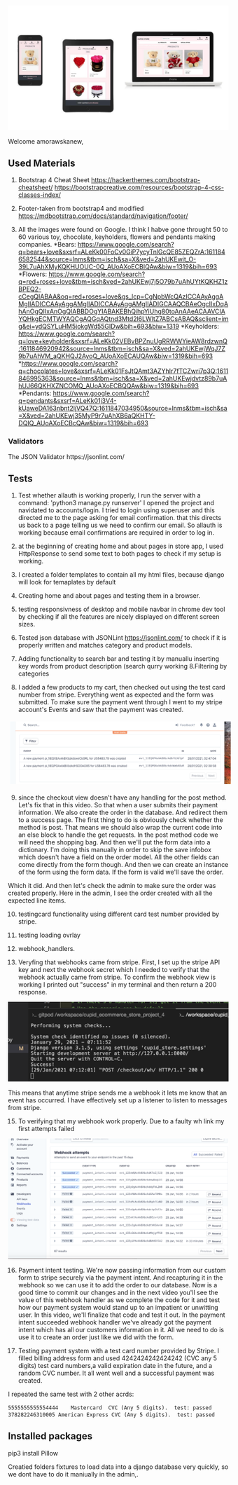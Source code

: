 <img src='/media/ReadMe_image.jpg' style="margin: 0;">

Welcome amorawskanew,

<h2>Used Materials</h2>

1. Bootstrap 4 Cheat Sheet
https://hackerthemes.com/bootstrap-cheatsheet/
https://bootstrapcreative.com/resources/bootstrap-4-css-classes-index/

2. Footer-taken from bootstrap4 and modified
https://mdbootstrap.com/docs/standard/navigation/footer/

3. All the images were found on Google. I think I habve gone throught 50 to 60 various toy, chocolate, keyholders, flowers and pendants making companies.
    *Bears:  https://www.google.com/search?q=bears+love&sxsrf=ALeKk00FoCv0GiP7ycyTnlGcQE85ZEQZrA:1611846582544&source=lnms&tbm=isch&sa=X&ved=2ahUKEwit_O-39L7uAhXMyKQKHUOUC-0Q_AUoAXoECBIQAw&biw=1319&bih=693
    *Flowers:  https://www.google.com/search?q=red+roses+love&tbm=isch&ved=2ahUKEwj7j5O79b7uAhUYtKQKHZ1zBPEQ2-cCegQIABAA&oq=red+roses+love&gs_lcp=CgNpbWcQAzICCAAyAggAMgIIADICCAAyAggAMgIIADICCAAyAggAMgIIADIGCAAQCBAeOgcIIxDqAhAnOgQIIxAnOgQIABBDOgYIABAKEBhQihpYiUhg80toAnAAeACAAVCIAYQHkgECMTWYAQCgAQGqAQtnd3Mtd2l6LWltZ7ABCsABAQ&sclient=img&ei=ydQSYLuHM5jokgWd55GIDw&bih=693&biw=1319
    *Keyholders: https://www.google.com/search?q=love+keyholder&sxsrf=ALeKk02VEBvBPZnuUgRRWWYieAW8rdzwnQ:1611846920942&source=lnms&tbm=isch&sa=X&ved=2ahUKEwjWqJ7Z9b7uAhVM_aQKHQJ2AyoQ_AUoAXoECAUQAw&biw=1319&bih=693
    *https://www.google.com/search?q=chocolates+love&sxsrf=ALeKk01FsJtQAmt3AZYhIr7fTCZwri7p3Q:1611846995363&source=lnms&tbm=isch&sa=X&ved=2ahUKEwjdvtz89b7uAhUJ66QKHXZNCOMQ_AUoAXoECBQQAw&biw=1319&bih=693
    *Pendants: https://www.google.com/search?q=pendants&sxsrf=ALeKk01j3V4-kUaweDA163nbnt2ljVQ47Q:1611847034950&source=lnms&tbm=isch&sa=X&ved=2ahUKEwj35MyP9r7uAhXB6aQKHTY-DQIQ_AUoAXoECBcQAw&biw=1319&bih=693



<h3>Validators</h3>
The JSON Validator  https://jsonlint.com/






<h2>Tests</h2>

1. Test whether allauth is working properly, I run the server with a command: 'python3 manage.py runserver'
I opened the project and navidated to accounts/login. I tried to login using superuser and this directed me to the page asking for email confirmation. that this directs us back to a page telling us we need to confirm our email. So allauth is working because email confirmations are required in order to log in.

2. at the beginning of creating home and about pages in store app, I used HttpResponse to send some text to both pages to check if my setup is working.

3. I created a folder templates to contain all my html files, because django will look for temaplates by default

4. Creating home and about pages and testing them in a browser.

5. testing responsivness of desktop and mobile navbar in chrome dev tool by checking if all the features are nicely displayed on different screen sizes.

6. Tested json database with JSONLint https://jsonlint.com/ to check if it is properly written and matches category and product models.
7. Adding functionality to search bar and testing it by manuallu inserting key words from product description (search qurry working
8.Filtering by categories

8. I added a few products to my cart, then checked out
 using the test card number from stripe.
Everything went as expected and the form was submitted.
To make sure the payment went through I went to my stripe account's Events and saw that the payment was created.

<img src='/media/stripe_1.png' style="padding: 5px;">



9. since the checkout view doesn't have any handling for the post method.
Let's fix that in this video. So that when a user submits their payment information.
We also create the order in the database.
And redirect them to a success page.
The first thing to do is obviously check whether the method is post.
That means we should also wrap the current code into an else block to
handle the get requests.
In the post method code we will need the shopping bag.
And then we'll put the form data into a dictionary.
I'm doing this manually in order to skip the save infobox
which doesn't have a field on the order model.
All the other fields can come directly from the form though.
And then we can create an instance of the form using the form data.
If the form is valid we'll save the order.

Which it did.
And then let's check the admin to make sure the order was created properly.
Here in the admin, I see the order created with all the expected line items.

10. testingcard functionality using different card test number provided by stripe.

11. testing loading ovrlay

13. webhook_handlers. 

14. Veryfing that webhooks came from stripe. First, I set up the stripe API key and next
the webhook secret which I needed to verify that the webhook actually came from stripe.
To confirm the webhook view is working I printed out "success" in my terminal and then return a 200 response.

<img src='/media/webhooks.png' style="margin: 0;">

This means that anytime stripe sends me a webhook it lets me know that an event has occurred.
I have effectively set up a listener to listen to messages from stripe.

15. To verifying that my webhook work properly. Due to a faulty wh link my first attempts failed

<img src='/media/webhooks_attemps.png' style="margin: 0;">

16. Payment intent testing.    We're now passing information from our custom form to stripe securely
via the payment intent.
And recapturing it in the webhook so we can use it to add the order to our database.
Now is a good time to commit our changes and in the next video you'll
see the value of this webhook handler as
we complete the code for it and test how our payment system would stand up to an
impatient or unwitting user.
In this video, we'll finalize that code and test it out.
In the payment intent succeeded webhook handler we've already got the payment intent
which has all our customers information in it.
All we need to do is use it to create an order just like we did with the form.


17. Testing payment system with a test card number provided by Stripe.
I filled billing address form and used 4242424242424242 (CVC any 5 digits) test card numbers,a valid expiration date in the future, and a random CVC number. It all went well and a successful payment was created.

I repeated the same test with 2 other acrds:

    5555555555554444	Mastercard  CVC (Any 5 digits).  test: passed
    378282246310005	American Express CVC (Any 5 digits).  test: passed



<h2>Installed packages</h2>
pip3 install Pillow

Creatied folders fixtures to load data into a django database very quickly, so we dont have to do it maniually in the admin,.
